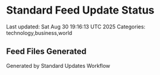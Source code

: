 # Standard Feed Update Status
Last updated: Sat Aug 30 19:16:13 UTC 2025
Categories: technology,business,world

## Feed Files Generated

Generated by Standard Updates Workflow
